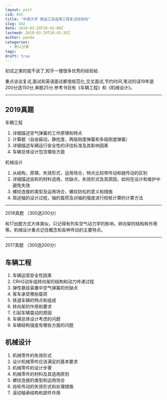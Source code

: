 ```yaml
---
layout: post
cid: 442
title: "中南大学 载运工具运用工程复试经验帖"
slug: 442
date: 2019-03-29T20:43:00Z
lastmod: 2019-03-29T20:43:35Z
author: panda
categories: 
  - 默认分类
tags: 
draft: true
---
```



初试之类的就不说了,知乎一搜很多优秀的经验帖.


<!--more-->


重点谈谈复试,面试和英语面试都很规范化,交叉面试,节约时间,笔试的话19年是200分选150分,单题25分.参考书目有《车辆工程》和《机械设计》。


----------


## 2019真题
车辆工程
1. 详细描述空气弹簧的工作原理和特点
2. 计算题（自由振动，静扰度，两级刚度弹簧和多级刚度弹簧）
3. 详细描述车辆运行安全性的评估标准及其影响因素
4. 车辆总体设计包含哪些方面

机械设计
1. 从结构，原理，失效形式，运用场合，特点比较带传动和链传动的区别
2. 详细描述齿轮的材料选用，优缺点，失效形式及其原因，如何在设计和维护中避免失效
3. 螺纹连接的类型及运用场合，螺纹防松的意义和措施
4. 简述轴的设计过程，轴的载荷及对轴的强度进行校核计算的计算方法


----------

2018真题 （300选200分）

和17出题方式大体类似，只记得有列车空气动力学的影响，转向架的结构和作用等。机械设计重点记住概念和各种传动的主要特点。


----------


2017真题 （300选200分）
## 车辆工程
1. 车辆运营安全性因素
2. CRH2动车组转向架的结构和动力传递过程
3. 弹性悬挂装置中空气弹簧的优缺点
4. 客车承受哪些载荷
5. 铁道车辆的特点和组成
6. 转向架的作用和要求
7. 引起车辆震动的原因
8. 车辆总体设计考虑的问题
9. 车辆结构强度有哪些方面的问题

## 机械设计
1. 机械零件的失效形式
2. 设计机械零件应该满足的基本要求
3. 机械零件的设计步骤
4. 机械零件的材料及其选用原则
5. 螺纹连接的类型和运用场合
6. 齿轮传动的失效形式和处理措施
7. 滚动轴承结构和部件作用

